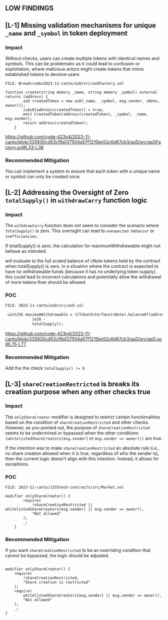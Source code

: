 ## LOW FINDINGS

##

## [L-1] Missing validation mechanisms for unique ``_name`` and ``_symbol`` in token deployment

### Impact
Without checks, users can create multiple tokens with identical names and symbols. This can be problematic as it could lead to confusion or exploitation, where malicious actors might create tokens that mimic established tokens to deceive users 

```solidity
FILE: Breadcrumbs2023-11-canto/asD/src/asDFactory.sol

function create(string memory _name, string memory _symbol) external returns (address) {
        asD createdToken = new asD(_name, _symbol, msg.sender, cNote, owner());
        isAsD[address(createdToken)] = true;
        emit CreatedToken(address(createdToken), _symbol, _name, msg.sender);
        return address(createdToken);
    }

```
https://github.com/code-423n4/2023-11-canto/blob/335930cd53cf9a137504a57f1215be52c6d67cb3/asD/src/asDFactory.sol#L33-L38

### Recommended Mitigation
You can implement a system to ensure that each token with a unique name or symbol can only be created once.

##

## [L-2] Addressing the Oversight of Zero ``totalSupply()`` in ``withdrawCarry`` function logic

### Impact

The ``withdrawCarry`` function does not seem to consider the scenario where ``totalSupply()`` is zero. This oversight can lead to ``unexpected behavior`` or ``inefficiencies``.

If totalSupply() is zero, the calculation for maximumWithdrawable might not behave as intended.

will evaluate to the full scaled balance of cNote tokens held by the contract when totalSupply() is zero. In a situation where the contract is expected to have no withdrawable funds (because it has no underlying token supply), this could lead to incorrect calculations and potentially allow the withdrawal of more tokens than should be allowed.

### POC

```diff
FILE: 2023-11-canto/asD/src/asD.sol

 uint256 maximumWithdrawable = (CTokenInterface(cNote).balanceOf(address(this)) * exchangeRate) /
            1e28 -
            totalSupply();

```
https://github.com/code-423n4/2023-11-canto/blob/335930cd53cf9a137504a57f1215be52c6d67cb3/asD/src/asD.sol#L75-L77

### Recommended Mitigation
Add the the check ``totalSupply() != 0``

##

## [L-3] ``shareCreationRestricted`` is breaks its creation purpose when any other checks true 

### Impact
The ``onlyShareCreator`` modifier is designed to restrict certain functionalities based on the condition of ``shareCreationRestricted`` and other checks. However, as you pointed out, the purpose of ``shareCreationRestricted`` seems to be undermined or bypassed when the other conditions ``(whitelistedShareCreators[msg.sender]`` or ``msg.sender == owner())`` are true.

If the intention was to make ``shareCreationRestricted`` an absolute rule (i.e., no share creation allowed when it is true, regardless of who the sender is), then the current logic doesn't align with this intention. Instead, it allows for exceptions.

### POC

```solidity
FILE: 2023-11-canto/1155tech-contracts/src/Market.sol

modifier onlyShareCreator() {
        require(
            !shareCreationRestricted || whitelistedShareCreators[msg.sender] || msg.sender == owner(),
            "Not allowed"
        );
        _;
    }

```

### Recommended Mitigation
If you want ``shareCreationRestricted`` to be an overriding condition that cannot be bypassed, the logic should be adjusted.

```solidity

modifier onlyShareCreator() {
    require(
        !shareCreationRestricted,
        "Share creation is restricted"
    );
    require(
        whitelistedShareCreators[msg.sender] || msg.sender == owner(),
        "Not allowed"
    );
    _;
}

```








